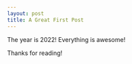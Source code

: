 ```yaml
---
layout: post
title: A Great First Post
---
```


The year is 2022!
Everything is awesome!

Thanks for reading!
